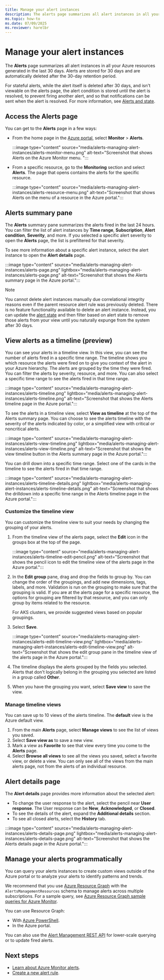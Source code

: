 ```yaml
---
title: Manage your alert instances
description: The alerts page summarizes all alert instances in all your Azure resources generated in the last 30 days and allows you to manage your alert instances.
ms.topic: how-to
ms.date: 07/09/2025
ms.reviewer: harelbr
---
```


# Manage your alert instances

The **Alerts** page summarizes all alert instances in all your Azure resources generated in the last 30 days. Alerts are stored for 30 days and are automatically deleted after the 30-day retention period. 

For stateful alerts, while the alert itself is deleted after 30 days, and isn't viewable on the alerts page, the alert condition is stored until the alert is resolved, to prevent firing another alert, and so that notifications can be sent when the alert is resolved. For more information, see [Alerts and state](alerts-overview.md#alerts-and-state).


## Access the Alerts page

You can get to the **Alerts** page in a few ways:

* From the home page in the [Azure portal](https://portal.azure.com/), select **Monitor** > **Alerts**.

    :::image type="content" source="media/alerts-managing-alert-instances/alerts-monitor-menu.png" alt-text="Screenshot that shows Alerts on the Azure Monitor menu. ":::

* From a specific resource, go to the **Monitoring** section and select **Alerts**. The page that opens contains the alerts for the specific resource.

    :::image type="content" source="media/alerts-managing-alert-instances/alerts-resource-menu.png" alt-text="Screenshot that shows Alerts on the menu of a resource in the Azure portal.":::

## Alerts summary pane

The **Alerts** summary pane summarizes the alerts fired in the last 24 hours. You can filter the list of alert instances by **Time range**, **Subscription**, **Alert condition**, **Severity**, and more. If you selected a specific alert severity to open the **Alerts** page, the list is prefiltered for that severity.

To see more information about a specific alert instance, select the alert instance to open the **Alert details** page.

:::image type="content" source="media/alerts-managing-alert-instances/alerts-page.png" lightbox="media/alerts-managing-alert-instances/alerts-page.png" alt-text="Screenshot that shows the Alerts summary page in the Azure portal.":::

> [!NOTE]
> You cannot delete alert instances manually due correlational integrity reasons even if the parent resource alert rule was previously deleted. There is no feature functionality available to delete an alert instance. Instead, you can update the [alert state](#alert-details-page) and then filter based on alert state to remove those alerts from your view until you naturally expunge from the system after 30 days.

## View alerts as a timeline (preview)

You can see your alerts in a timeline view. In this view, you can see the number of alerts fired in a specific time range. The timeline shows you which resource the alerts were fired on to give you context of the alert in your Azure hierarchy. The alerts are grouped by the time they were fired. You can filter the alerts by severity, resource, and more. You can also select a specific time range to see the alerts fired in that time range.

:::image type="content" source="media/alerts-managing-alert-instances/alerts-timeline.png" lightbox="media/alerts-managing-alert-instances/alerts-timeline.png" alt-text="Screenshot that shows the Alerts timeline page in the Azure portal.":::

To see the alerts in a timeline view, select **View as timeline** at the top of the Alerts summary page. You can choose to see the alerts timeline with the severity of the alerts indicated by color, or a simplified view with critical or noncritical alerts.

:::image type="content" source="media/alerts-managing-alert-instances/alerts-view-timeline.png" lightbox="media/alerts-managing-alert-instances/alerts-view-timeline.png" alt-text="Screenshot that shows the view timeline button in the Alerts summary page in the Azure portal.":::

You can drill down into a specific time range. Select one of the cards in the timeline to see the alerts fired in that time range.

:::image type="content" source="media/alerts-managing-alert-instances/alerts-timeline-details.png" lightbox="media/alerts-managing-alert-instances/alerts-timeline-details.png" alt-text="Screenshot that shows the drilldown into a specific time range in the Alerts timeline page in the Azure portal.":::

### Customize the timeline view

You can customize the timeline view to suit your needs by changing the grouping of your alerts.

1. From the timeline view of the alerts page, select the **Edit** icon in the groups box at the top of the page.

    :::image type="content" source="media/alerts-managing-alert-instances/alerts-timeline-edit-pencil.png" alt-text="Screenshot that shows the pencil icon to edit the timeline view of the alerts page in the Azure portal.":::

1. In the **Edit group** pane, drag and drop the fields to group by. You can change the order of the groupings, and add new dimensions, tags, labels, and more. Validation is run on the grouping to make sure that the grouping is valid. If you are at the alerts page for a specific resource, the options for grouping are filtered by that resource, and you can only group by items related to the resource.

    For AKS clusters, we provide suggested views based on popular groupings.
1. Select **Save**.

    :::image type="content" source="media/alerts-managing-alert-instances/alerts-edit-timeline-view.png" lightbox="media/alerts-managing-alert-instances/alerts-edit-timeline-view.png" alt-text="Screenshot that shows the edit group pane in the timeline view of the alerts page in the Azure portal.":::

1. The timeline displays the alerts grouped by the fields you selected. Alerts that don't logically belong in the grouping you selected are listed in a group called **Other**.

1. When you have the grouping you want, select **Save view** to save the view.

### Manage timeline views

You can save up to 10 views of the alerts timeline. The **default** view is the Azure default view.

1. From the main **Alerts** page, select **Manage views** to see the list of views you saved.
1. Select **Save view as** to save a new view.
1. Mark a view as **Favorite** to see that view every time you come to the **Alerts** page.
1. Select **Browse all views** to see all the views you saved, select a favorite view, or delete a view. You can only see all of the views from the main alerts page, not from the alerts of an individual resource.

## Alert details page

The **Alert details** page provides more information about the selected alert:

* To change the user response to the alert, select the pencil near **User response**. The User response can be **New**, **Acknowledged**, or **Closed**.
* To see the details of the alert, expand the **Additional details** section.
* To see all closed alerts, select the **History** tab.

:::image type="content" source="media/alerts-managing-alert-instances/alerts-details-page.png" lightbox="media/alerts-managing-alert-instances/alerts-details-page.png" alt-text="Screenshot that shows the Alerts details page in the Azure portal.":::

## Manage your alerts programmatically

You can query your alerts instances to create custom views outside of the Azure portal or to analyze your alerts to identify patterns and trends.

We recommend that you use [Azure Resource Graph](https://portal.azure.com/?feature.customportal=false#blade/HubsExtension/ArgQueryBlade) with the `AlertsManagementResources` schema to manage alerts across multiple subscriptions. For a sample query, see [Azure Resource Graph sample queries for Azure Monitor](../resource-graph-samples.md).

You can use Resource Graph:

* With [Azure PowerShell](/powershell/module/az.monitor/).
* In the Azure portal.

You can also use the [Alert Management REST API](/azure/azure-monitor/fundamentals/azure-monitor-rest-api-index) for lower-scale querying or to update fired alerts.

## Next steps

* [Learn about Azure Monitor alerts](./alerts-overview.md).
* [Create a new alert rule](alerts-log.md).
